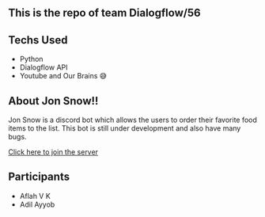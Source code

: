 ## This is the repo of team Dialogflow/56

## Techs Used

- Python
- Dialogflow API
- Youtube and Our Brains 😅 

## About Jon Snow!!

Jon Snow is a discord bot which allows the users to order their favorite food items to the list. 
This bot is still under development and also have many bugs. 

[Click here to join the server](https://discord.com/oauth2/authorize?client_id=868480795667476480&scope=bot)

## Participants
- Aflah V K
- Adil Ayyob
